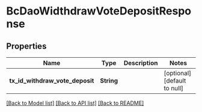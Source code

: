 # BcDaoWidthdrawVoteDepositResponse

## Properties
Name | Type | Description | Notes
------------ | ------------- | ------------- | -------------
**tx_id_withdraw_vote_deposit** | **String** |  | [optional] [default to null]

[[Back to Model list]](../README.md#documentation-for-models) [[Back to API list]](../README.md#documentation-for-api-endpoints) [[Back to README]](../README.md)


